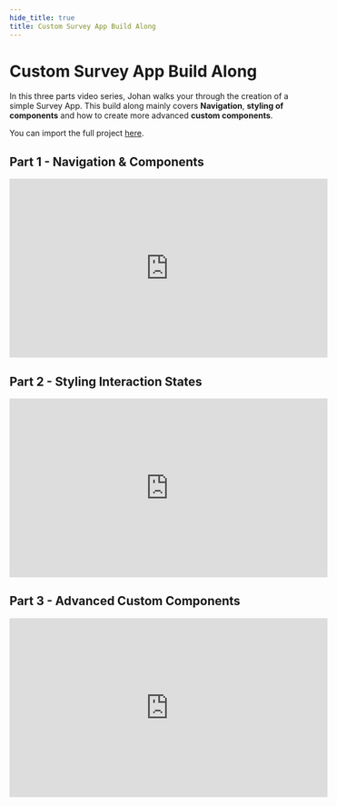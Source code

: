 ```yaml
---
hide_title: true
title: Custom Survey App Build Along
---
```


# Custom Survey App Build Along

In this three parts video series, Johan walks your through the creation of a simple Survey App. This build along mainly covers **Navigation**, **styling of components** and how to create more advanced **custom components**.

You can import the full project [here](/library/examples/survey-app).

## Part 1 - Navigation & Components

<iframe width="560" height="315" src="https://www.youtube.com/embed/ntKTCC7eEk0" title="YouTube video player" frameBorder="0" allow="accelerometer; autoplay; clipboard-write; encrypted-media; gyroscope; picture-in-picture" allowFullScreen></iframe>

## Part 2 - Styling Interaction States

<iframe width="560" height="315" src="https://www.youtube-nocookie.com/embed/720U1pZqWJg" title="YouTube video player" frameBorder="0" allow="accelerometer; autoplay; clipboard-write; encrypted-media; gyroscope; picture-in-picture" allowFullScreen></iframe>

## Part 3 - Advanced Custom Components

<iframe width="560" height="315" src="https://www.youtube-nocookie.com/embed/ZiEddnfPrx8" title="YouTube video player" frameBorder="0" allow="accelerometer; autoplay; clipboard-write; encrypted-media; gyroscope; picture-in-picture" allowFullScreen></iframe>
